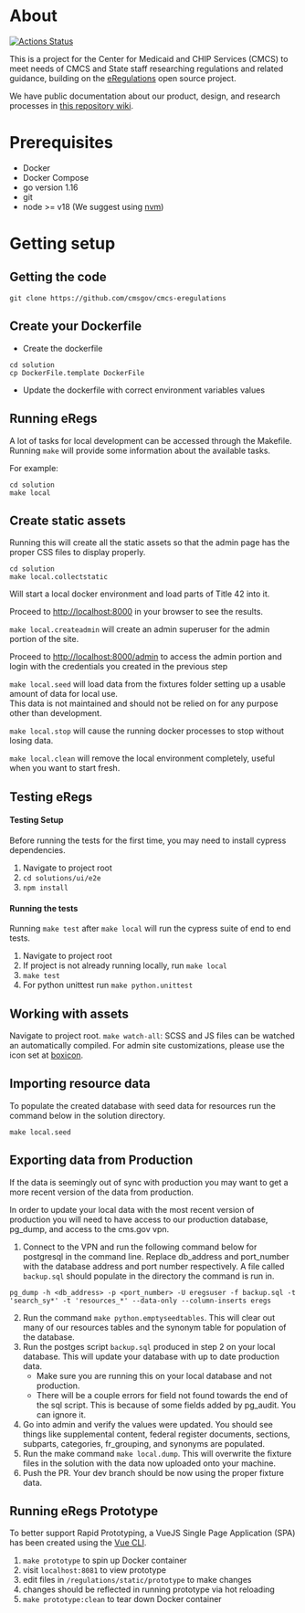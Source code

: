 # About

[![Actions Status](https://github.com/CMSgov/cmcs-eregulations/workflows/eCFR%20Parser%20Checks/badge.svg)](https://github.com/CMSgov/cmcs-eregulations/actions)

This is a project for the Center for Medicaid and CHIP Services (CMCS) to meet needs of CMCS and State staff researching regulations and related guidance, building on the [eRegulations](https://eregs.github.io/) open source project.

We have public documentation about our product, design, and research processes in [this repository wiki](https://github.com/CMSgov/cmcs-eregulations/wiki).

# Prerequisites

-   Docker
-   Docker Compose
-   go version 1.16
-   git
-   node >= v18 (We suggest using [nvm](https://github.com/nvm-sh/nvm))

# Getting setup

## Getting the code

```
git clone https://github.com/cmsgov/cmcs-eregulations
```
## Create your Dockerfile

- Create the dockerfile

```
cd solution
cp DockerFile.template DockerFile
```
- Update the dockerfile with correct environment variables values
## Running eRegs

A lot of tasks for local development can be accessed through the Makefile.
Running `make` will provide some information about the available tasks.

For example:

```
cd solution
make local
```

## Create static assets

Running this will create all the static assets so that the admin page
has the proper CSS files to display properly.

```
cd solution
make local.collectstatic
```

Will start a local docker environment and load parts of Title 42 into it.

Proceed to <http://localhost:8000> in your browser to see the results.

`make local.createadmin` will create an admin superuser for the admin portion of the site.

Proceed to <http://localhost:8000/admin> to access the admin portion and login with the credentials you created in the previous step

`make local.seed` will load data from the fixtures folder setting up a usable amount of data for local use.  
This data is not maintained and should not be relied on for any purpose other than development.

`make local.stop` will cause the running docker processes to stop without losing data.

`make local.clean` will remove the local environment completely, useful when you want to start fresh.

## Testing eRegs

#### Testing Setup

Before running the tests for the first time, you may need to install cypress dependencies.

1. Navigate to project root
2. `cd solutions/ui/e2e`
3. `npm install`

#### Running the tests

Running `make test` after `make local` will run the cypress suite of end to end tests.

1. Navigate to project root
2. If project is not already running locally, run `make local`
3. `make test`
4. For python unittest run `make python.unittest`

## Working with assets

Navigate to project root.
`make watch-all`: SCSS and JS files can be watched an automatically compiled.
For admin site customizations, please use the icon set at [boxicon](https://boxicons.com).

## Importing resource data

To populate the created database with seed data for resources run the command below in the solution directory.

```
make local.seed
```

## Exporting data from Production

If the data is seemingly out of sync with production you may want to get a more recent version of the data from production.

In order to update your local data with the most recent version of production you will need to have access to our production database, pg_dump, and access to the cms.gov vpn.

1.  Connect to the VPN and run the following command below for postgresql in the command line.  Replace db_address and port_number with the database address and port number respectively.  A file called `backup.sql` should populate in the directory the command is run in.
```
pg_dump -h <db_address> -p <port_number> -U eregsuser -f backup.sql -t 'search_sy*' -t 'resources_*' --data-only --column-inserts eregs
```
2. Run the command `make python.emptyseedtables`.  This will clear out many of our resources tables and the synonym table for population of the database.
3. Run the postges script `backup.sql` produced in step 2 on your local database.  This will update your database with up to date production data. 
    - Make sure you are running this on  your local database and not production.
    - There will be a couple errors for field not found towards the end of the sql script.  This is because of some fields added by pg_audit.  You can ignore it.
4.  Go into admin and verify the values were updated.  You should see things like supplemental content, federal register documents, sections, subparts, categories, fr_grouping, and synonyms are populated.
5.  Run the make command `make local.dump`.  This will overwrite the fixture files in the solution with the data now uploaded onto your machine. 
6.  Push the PR.  Your dev branch should be now using the proper fixture data.

## Running eRegs Prototype

To better support Rapid Prototyping, a VueJS Single Page Application (SPA) has been created using the [Vue CLI](https://cli.vuejs.org/).

1. `make prototype` to spin up Docker container
2. visit `localhost:8081` to view prototype
3. edit files in `/regulations/static/prototype` to make changes
4. changes should be reflected in running prototype via hot reloading
5. `make prototype:clean` to tear down Docker container
